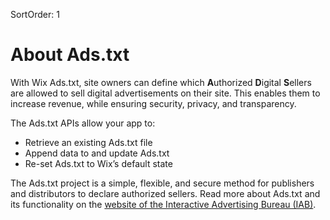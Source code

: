 SortOrder: 1
# About Ads.txt

With Wix Ads.txt, site owners can define which **A**uthorized **D**igital **S**ellers are allowed to sell digital advertisements on their site. This enables them to increase revenue, while ensuring security, privacy, and transparency. 

The Ads.txt APIs allow your app to:

- Retrieve an existing Ads.txt file
- Append data to and update Ads.txt
- Re-set Ads.txt to Wix’s default state

The Ads.txt project is a simple, flexible, and secure method for publishers and distributors to declare authorized sellers. Read more about Ads.txt and its functionality on the [website of the Interactive Advertising Bureau (IAB)][IABwebsite].

[IABwebsite]: https://iabtechlab.com/ads-txt-about
